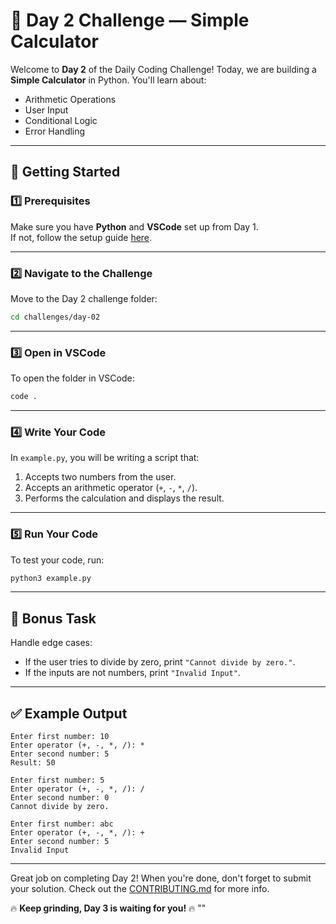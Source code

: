 # 🎯 Day 2 Challenge — Simple Calculator

Welcome to **Day 2** of the Daily Coding Challenge! Today, we are building a **Simple Calculator** in Python. You'll learn about:

- Arithmetic Operations
- User Input
- Conditional Logic
- Error Handling

---

## 🚀 Getting Started

### 1️⃣ Prerequisites

Make sure you have **Python** and **VSCode** set up from Day 1.  
If not, follow the setup guide [here](../day-01/README.md).

---

### 2️⃣ Navigate to the Challenge

Move to the Day 2 challenge folder:

```bash
cd challenges/day-02
```

---

### 3️⃣ Open in VSCode

To open the folder in VSCode:

```bash
code .
```

---

### 4️⃣ Write Your Code

In `example.py`, you will be writing a script that:

1. Accepts two numbers from the user.
2. Accepts an arithmetic operator (`+`, `-`, `*`, `/`).
3. Performs the calculation and displays the result.

---

### 5️⃣ Run Your Code

To test your code, run:

```bash
python3 example.py
```

---

## 📌 Bonus Task

Handle edge cases:

- If the user tries to divide by zero, print `"Cannot divide by zero."`.
- If the inputs are not numbers, print `"Invalid Input"`.

---

## ✅ Example Output

```
Enter first number: 10
Enter operator (+, -, *, /): *
Enter second number: 5
Result: 50
```

```
Enter first number: 5
Enter operator (+, -, *, /): /
Enter second number: 0
Cannot divide by zero.
```

```
Enter first number: abc
Enter operator (+, -, *, /): +
Enter second number: 5
Invalid Input
```

---

Great job on completing Day 2! When you're done, don't forget to submit your solution. Check out the [CONTRIBUTING.md](../../docs/CONTRIBUTING.md) for more info.

🔥 **Keep grinding, Day 3 is waiting for you!** 🔥
""
